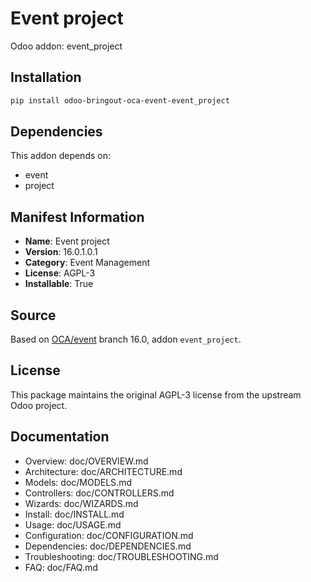 # Event project

Odoo addon: event_project

## Installation

```bash
pip install odoo-bringout-oca-event-event_project
```

## Dependencies

This addon depends on:
- event
- project

## Manifest Information

- **Name**: Event project
- **Version**: 16.0.1.0.1
- **Category**: Event Management
- **License**: AGPL-3
- **Installable**: True

## Source

Based on [OCA/event](https://github.com/OCA/event) branch 16.0, addon `event_project`.

## License

This package maintains the original AGPL-3 license from the upstream Odoo project.

## Documentation

- Overview: doc/OVERVIEW.md
- Architecture: doc/ARCHITECTURE.md
- Models: doc/MODELS.md
- Controllers: doc/CONTROLLERS.md
- Wizards: doc/WIZARDS.md
- Install: doc/INSTALL.md
- Usage: doc/USAGE.md
- Configuration: doc/CONFIGURATION.md
- Dependencies: doc/DEPENDENCIES.md
- Troubleshooting: doc/TROUBLESHOOTING.md
- FAQ: doc/FAQ.md
